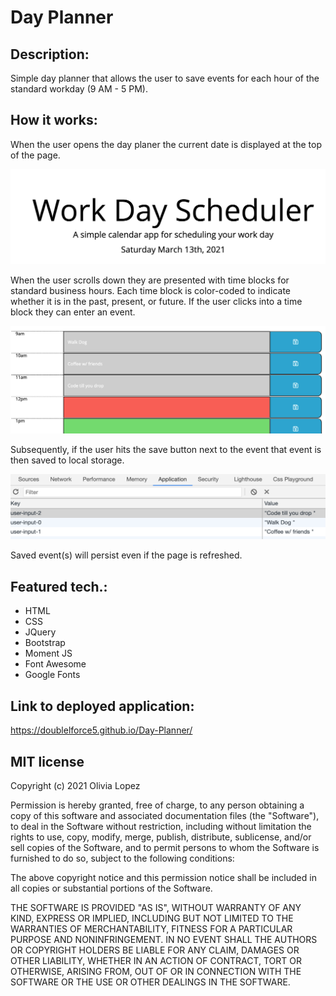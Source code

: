 # Day Planner 

## Description:

Simple day planner that allows the user to save events for each hour of the standard workday (9 AM - 5 PM). 

## How it works: 
When the user opens the day planer the current date is displayed at the top of the page. 

![Header photo](assets/Header.png)


When the user scrolls down they are presented with time blocks for standard business hours. Each time block is color-coded to indicate whether it is in the past, present, or future. If the user clicks into a time block they can enter an event.

![Body photo](assets/Body.png)


Subsequently, if the user hits the save button next to the event that event is then saved to local storage. 

![Local storage](assets/Local-storage.png) 



Saved event(s) will persist even if the page is refreshed. 

## Featured tech.:
- HTML
- CSS
- JQuery 
- Bootstrap 
- Moment JS 
- Font Awesome 
- Google Fonts 

## Link to deployed application: 
https://doublelforce5.github.io/Day-Planner/

## MIT license
Copyright (c) 2021 Olivia Lopez 

Permission is hereby granted, free of charge, to any person obtaining a copy
of this software and associated documentation files (the "Software"), to deal
in the Software without restriction, including without limitation the rights
to use, copy, modify, merge, publish, distribute, sublicense, and/or sell
copies of the Software, and to permit persons to whom the Software is
furnished to do so, subject to the following conditions:

The above copyright notice and this permission notice shall be included in all
copies or substantial portions of the Software.

THE SOFTWARE IS PROVIDED "AS IS", WITHOUT WARRANTY OF ANY KIND, EXPRESS OR
IMPLIED, INCLUDING BUT NOT LIMITED TO THE WARRANTIES OF MERCHANTABILITY,
FITNESS FOR A PARTICULAR PURPOSE AND NONINFRINGEMENT. IN NO EVENT SHALL THE
AUTHORS OR COPYRIGHT HOLDERS BE LIABLE FOR ANY CLAIM, DAMAGES OR OTHER
LIABILITY, WHETHER IN AN ACTION OF CONTRACT, TORT OR OTHERWISE, ARISING FROM,
OUT OF OR IN CONNECTION WITH THE SOFTWARE OR THE USE OR OTHER DEALINGS IN THE
SOFTWARE.
